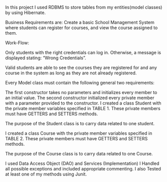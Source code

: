 In this project I used RDBMS to store tables from my entities(model classes) by using Hibernate.

Business Requirements are:
Create a basic School Management System where students can register for courses, and view the course assigned to them.

Work-Flow:

Only students with the right credentials can log in. Otherwise, a message is displayed stating: “Wrong Credentials”. 

Valid students are able to see the courses they are registered for and any course in the system as long as they are not already registered.

Every Model class must contain the following general two requirements:

The first constructor takes no parameters and initializes every member to an initial value.
The second constructor initialized every private member with a parameter provided to the constructor.
I created a class Student with the private member variables specified in TABLE 1. These private members must have GETTERS and SETTERS methods.

The purpose of the Student class is to carry data related to one student.

I created a class Course with the private member variables specified in TABLE 2. These private members must have GETTERS and SETTERS methods.

The purpose of the Course class is to carry data related to one Course.

I used Data Access Object (DAO) and Services (Implementation) 
I Handled all possible exceptions and included appropriate commenting. 
I also Tested at least one of my methods using Junit.


